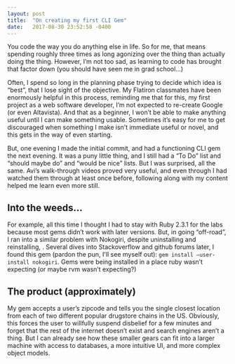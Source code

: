 ```yaml
---
layout: post
title:  "On creating my first CLI Gem"
date:   2017-08-30 23:52:58 -0400
---
```


You code the way you do anything else in life.  So for me, that means spending roughly three times as long agonizing over the thing than actually doing the thing.  However, I’m not too sad, as learning to code has brought that factor down (you should have seen me in grad school…)

Often, I spend so long in the planning phase trying to decide which idea is “best”, that I lose sight of the objective.  My Flatiron classmates have been enormously helpful in this process, reminding me that for this, my first project as a web software developer, I’m not expected to re-create Google (or even Altavista).  And that as a beginner, I won’t be able to make anything useful until I can make something usable.  Sometimes it’s easy for me to get discouraged when something I make isn’t immediate useful or novel, and this gets in the way of even starting.

But, one evening I made the initial commit, and had a functioning CLI gem the next evening.  It was a puny little thing, and I still had a “To Do” list and “should maybe do” and “would be nice” lists.  But I was surprised, all the same.  Avi’s walk-through videos proved very useful, and even through I had watched them through at least once before, following along with my content helped me learn even more still.  

## Into the weeds…

For example, all this time I thought I had to stay with Ruby 2.3.1 for the labs because most gems didn’t work with later versions.  But, in going “off-road”, I ran into a similar problem with Nokogiri, despite uninstalling and reinstalling, .  Several dives into Stackoverflow and github forums later, I found this gem (pardon the pun, I'll see myself out): `gem install –user-install nokogiri`.  Gems were being installed in a place ruby wasn’t expecting (or maybe rvm wasn’t expecting?)

## The product (approximately)

My gem accepts a user’s zipcode and tells you the single closest location from each of two different popular drugstore chains in the US.  Obviously, this forces the user to willfully suspend disbelief for a few minutes and forget that the rest of the internet doesn’t exist and search engines aren’t a thing.  But I can already see how these smaller gears can fit into a larger machine with access to databases, a more intuitive UI, and more complex object models.
